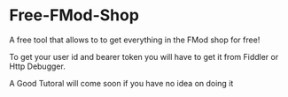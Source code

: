 # Free-FMod-Shop
A free tool that allows to to get everything in the FMod shop for free!

To get your user id and bearer token you will have to get it from Fiddler or Http Debugger.

A Good Tutoral will come soon if you have no idea on doing it
